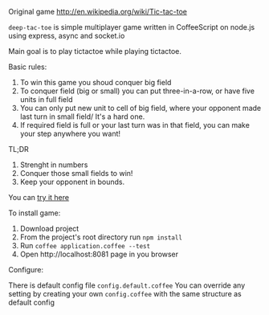 Original game http://en.wikipedia.org/wiki/Tic-tac-toe

`deep-tac-toe` is simple multiplayer game written in CoffeeScript on node.js
using express, async and socket.io

Main goal is to play tictactoe while playing tictactoe.

Basic rules:
1. To win this game you shoud conquer big field
2. To conquer field (big or small) you can put three-in-a-row, or have
   five units in full field
3. You can only put new unit to cell of big field, where your opponent made
   last turn in small field/ It's a hard one.
4. If required field is full or your last turn was in that field, 
   you can make your step anywhere you want!

TL;DR
1. Strenght in numbers
2. Conquer those small fields to win!
3. Keep your opponent in bounds.

You can [try it here](http://deep-tac-toe.jit.su/)

To install game:

1. Download project
2. From the project's root directory run `npm install`
3. Run `coffee application.coffee --test`
4. Open http://localhost:8081 page in you browser

Configure:

There is default config file `config.default.coffee`
You can override any setting by creating your own `config.coffee` with
the same structure as default config
